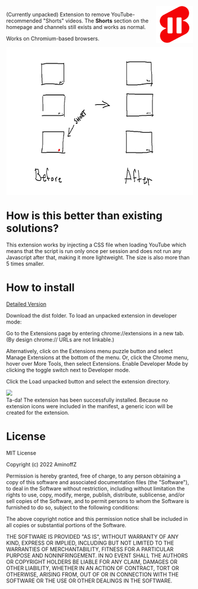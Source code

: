 <img align="right" width="100" height="100" src="https://raw.githubusercontent.com/AminoffZ/remove-youtube-shorts/main/dist/images/icon256.png">  

(Currently unpacked) Extension to remove YouTube-recommended "Shorts" videos. The __Shorts__ section on the homepage and channels still exists and works as normal.  

Works on Chromium-based browsers. 
<p align="center">
<img align="middle" width="640px" height="400px" src="https://raw.githubusercontent.com/AminoffZ/remove-youtube-shorts/main/images/screenshot.png">
</p>

# How is this better than existing solutions?
This extension works by injecting a CSS file when loading YouTube which means that the script is run only once per session and does not run any Javascript after that, making it more lightweight. The size is also more than 5 times smaller.

# How to install
[Detailed Version](https://developer.chrome.com/docs/extensions/mv3/getstarted/development-basics/)

Download the dist folder.
To load an unpacked extension in developer mode:

Go to the Extensions page by entering chrome://extensions in a new tab. (By design chrome:// URLs are not linkable.)

Alternatively, click on the Extensions menu puzzle button and select Manage Extensions at the bottom of the menu.
Or, click the Chrome menu, hover over More Tools, then select Extensions.
Enable Developer Mode by clicking the toggle switch next to Developer mode.

Click the Load unpacked button and select the extension directory.

![](https://wd.imgix.net/image/BhuKGJaIeLNPW9ehns59NfwqKxF2/BzVElZpUtNE4dueVPSp3.png?auto=format&w=439)  
Ta-da! The extension has been successfully installed. Because no extension icons were included in the manifest, a generic icon will be created for the extension.

# License  
MIT License

Copyright (c) 2022 AminoffZ

Permission is hereby granted, free of charge, to any person obtaining a copy of this software and associated documentation files (the "Software"), to deal in the Software without restriction, including without limitation the rights to use, copy, modify, merge, publish, distribute, sublicense, and/or sell copies of the Software, and to permit persons to whom the Software is furnished to do so, subject to the following conditions:

The above copyright notice and this permission notice shall be included in all copies or substantial portions of the Software.

THE SOFTWARE IS PROVIDED "AS IS", WITHOUT WARRANTY OF ANY KIND, EXPRESS OR IMPLIED, INCLUDING BUT NOT LIMITED TO THE WARRANTIES OF MERCHANTABILITY, FITNESS FOR A PARTICULAR PURPOSE AND NONINFRINGEMENT. IN NO EVENT SHALL THE AUTHORS OR COPYRIGHT HOLDERS BE LIABLE FOR ANY CLAIM, DAMAGES OR OTHER LIABILITY, WHETHER IN AN ACTION OF CONTRACT, TORT OR OTHERWISE, ARISING FROM, OUT OF OR IN CONNECTION WITH THE SOFTWARE OR THE USE OR OTHER DEALINGS IN THE SOFTWARE.
